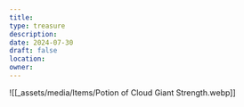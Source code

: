 ```yaml
---
title: 
type: treasure
description: 
date: 2024-07-30
draft: false
location: 
owner:
---
```

![[_assets/media/Items/Potion of Cloud Giant Strength.webp]]